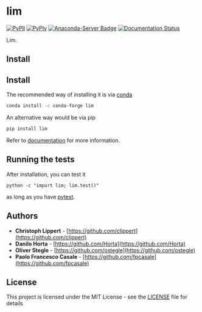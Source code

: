 # lim

[![PyPIl](https://img.shields.io/pypi/l/lim.svg?style=flat-square)](https://pypi.python.org/pypi/lim/)
[![PyPIv](https://img.shields.io/pypi/v/lim.svg?style=flat-square)](https://pypi.python.org/pypi/lim/)
[![Anaconda-Server Badge](https://anaconda.org/conda-forge/lim/badges/version.svg)](https://anaconda.org/conda-forge/lim)
[![Documentation Status](https://readthedocs.org/projects/lim/badge/?style=flat-square&version=latest)](http://lim.readthedocs.io/en/latest/?badge=latest)

Lim.

## Install

## Install

The recommended way of installing it is via
[conda](http://conda.pydata.org/docs/index.html)
```bash
conda install -c conda-forge lim
```

An alternative way would be via pip
```bash
pip install lim
```

Refer to [documentation](http://lim.readthedocs.io/en/latest/)
for more information.

## Running the tests

After installation, you can test it
```
python -c "import lim; lim.test()"
```
as long as you have [pytest](http://docs.pytest.org/en/latest/).

## Authors

* **Christoph Lippert** - [https://github.com/clippert](https://github.com/clippert)
* **Danilo Horta** - [https://github.com/Horta](https://github.com/Horta)
* **Oliver Stegle** - [https://github.com/ostegle](https://github.com/ostegle)
* **Paolo Francesco Casale** - [https://github.com/fpcasale](https://github.com/fpcasale)

## License

This project is licensed under the MIT License - see the
[LICENSE](LICENSE) file for details
